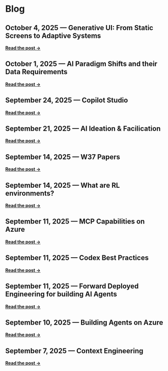 # Blog

<div class="blog-index-list" markdown="1">

## <time datetime="2025-10-04">October 4, 2025</time> — Generative UI: From Static Screens to Adaptive Systems

**[Read the post →](posts/251004-generative-ui-adaptive-systems.md)**

## <time datetime="2025-10-01">October 1, 2025</time> — AI Paradigm Shifts and their Data Requirements

**[Read the post →](posts/251001-ai-data-requirements.md)**

## <time datetime="2025-09-24">September 24, 2025</time> — Copilot Studio

**[Read the post →](posts/250924-copilot-studio-review.md)**

## <time datetime="2025-09-21">September 21, 2025</time> — AI Ideation & Facilication

**[Read the post →](posts/250921-ai-ideation.md)**

## <time datetime="2025-09-14">September 14, 2025</time> — W37 Papers

**[Read the post →](posts/250914-W37-Papers.md)**

## <time datetime="2025-09-14">September 14, 2025</time> — What are RL environments?

**[Read the post →](posts/250914-RL-environments.md)**

## <time datetime="2025-09-11">September 11, 2025</time> — MCP Capabilities on Azure

**[Read the post →](posts/250912-MCP-on-Azure.md)**

## <time datetime="2025-09-11">September 11, 2025</time> — Codex Best Practices

**[Read the post →](posts/250912-codex-best-practices.md)**

## <time datetime="2025-09-11">September 11, 2025</time> — Forward Deployed Engineering for building AI Agents

**[Read the post →](posts/250911-forward-deployed-engineering.md)**

## <time datetime="2025-09-10">September 10, 2025</time> — Building Agents on Azure

**[Read the post →](posts/250910-building-agents-on-azure.md)**

## <time datetime="2025-09-07">September 7, 2025</time> — Context Engineering

**[Read the post →](posts/250907-context-engineering.md)**
 
</div>
